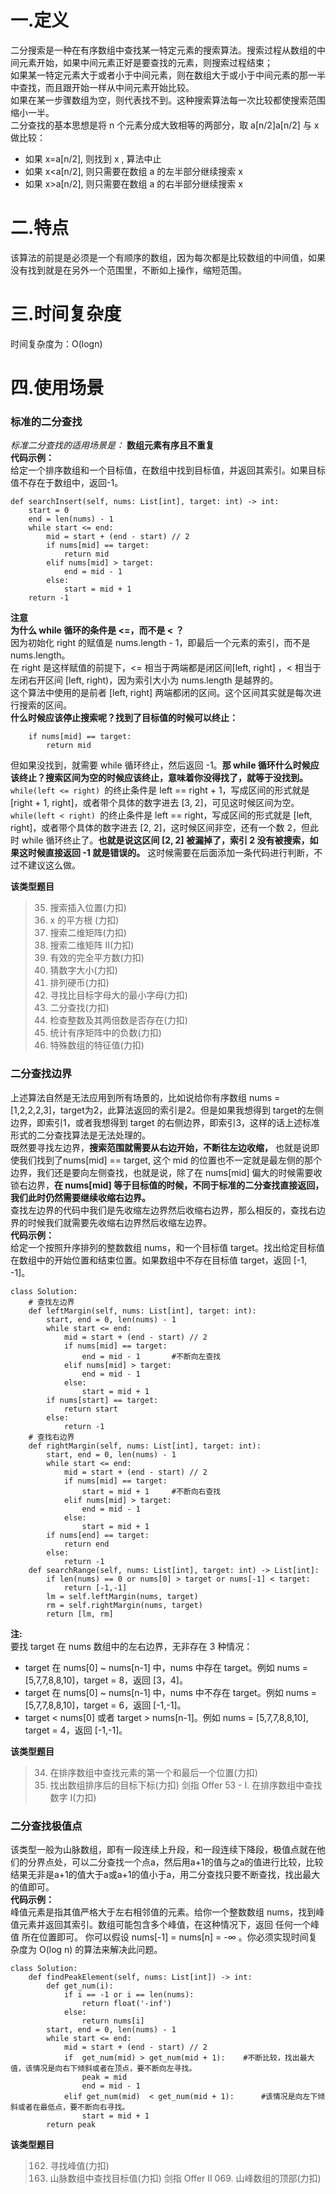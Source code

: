 # 一.定义
二分搜索是一种在有序数组中查找某一特定元素的搜索算法。搜索过程从数组的中间元素开始，如果中间元素正好是要查找的元素，则搜索过程结束；  
如果某一特定元素大于或者小于中间元素，则在数组大于或小于中间元素的那一半中查找，而且跟开始一样从中间元素开始比较。  
如果在某一步骤数组为空，则代表找不到。这种搜索算法每一次比较都使搜索范围缩小一半。  
二分查找的基本思想是将 n 个元素分成大致相等的两部分，取 a[n/2]a[n/2] 与 x 做比较：  
- 如果 x=a[n/2], 则找到 x , 算法中止
- 如果 x<a[n/2], 则只需要在数组 a 的左半部分继续搜索 x
- 如果 x>a[n/2], 则只需要在数组 a 的右半部分继续搜索 x

# 二.特点
该算法的前提是必须是一个有顺序的数组，因为每次都是比较数组的中间值，如果没有找到就是在另外一个范围里，不断如上操作，缩短范围。  

# 三.时间复杂度
时间复杂度为：O(logn)

# 四.使用场景
### 标准的二分查找
*标准二分查找的适用场景是：* **数组元素有序且不重复**  
**代码示例：**  
给定一个排序数组和一个目标值，在数组中找到目标值，并返回其索引。如果目标值不存在于数组中，返回-1。  
```
def searchInsert(self, nums: List[int], target: int) -> int:
    start = 0
    end = len(nums) - 1
    while start <= end:
        mid = start + (end - start) // 2
        if nums[mid] == target:
            return mid
        elif nums[mid] > target:
            end = mid - 1
        else:
            start = mid + 1
    return -1
```
**注意**  
**为什么 while 循环的条件是 <=，而不是 < ？**  
因为初始化 right 的赋值是 nums.length - 1，即最后一个元素的索引，而不是 nums.length。  
在 right 是这样赋值的前提下，<= 相当于两端都是闭区间[left, right] ，< 相当于左闭右开区间 [left, right)，因为索引大小为 nums.length 是越界的。  
这个算法中使用的是前者 [left, right] 两端都闭的区间。这个区间其实就是每次进行搜索的区间。  
**什么时候应该停止搜索呢？找到了目标值的时候可以终止：**  
```
    if nums[mid] == target:
        return mid
```
但如果没找到，就需要 while 循环终止，然后返回 -1。**那 while 循环什么时候应该终止？搜索区间为空的时候应该终止，意味着你没得找了，就等于没找到。**  
`while(left <= right) `的终止条件是 left == right + 1，写成区间的形式就是 [right + 1, right]，或者带个具体的数字进去 [3, 2]，可见这时候区间为空。  
`while(left < right) `的终止条件是 left == right，写成区间的形式就是 [left, right]，或者带个具体的数字进去 [2, 2]，这时候区间非空，还有一个数 2，但此时 while 循环终止了。**也就是说这区间 [2, 2] 被漏掉了，索引 2 没有被搜索，如果这时候直接返回 -1 就是错误的。** 这时候需要在后面添加一条代码进行判断，不过不建议这么做。

**该类型题目**
> 35. 搜索插入位置(力扣)
> 69. x 的平方根 (力扣)
> 74. 搜索二维矩阵(力扣)
> 240. 搜索二维矩阵 II(力扣)
> 367. 有效的完全平方数(力扣)
> 374. 猜数字大小(力扣)
> 441. 排列硬币(力扣)
> 744. 寻找比目标字母大的最小字母(力扣)
> 704. 二分查找(力扣)
> 1346. 检查整数及其两倍数是否存在(力扣)
> 1351. 统计有序矩阵中的负数(力扣)
> 1608. 特殊数组的特征值(力扣)


### 二分查找边界
上述算法自然是无法应用到所有场景的，比如说给你有序数组 nums = [1,2,2,2,3]，target为2，此算法返回的索引是2。但是如果我想得到 target的左侧边界，即索引1，或者我想得到 target 的右侧边界，即索引3，这样的话上述标准形式的二分查找算法是无法处理的。  
既然要寻找左边界，**搜索范围就需要从右边开始，不断往左边收缩，** 也就是说即使我们找到了nums[mid] == target, 这个 mid 的位置也不一定就是最左侧的那个边界，我们还是要向左侧查找，也就是说，除了在 nums[mid] 偏大的时候需要收锁右边界，**在 nums[mid] 等于目标值的时候，不同于标准的二分查找直接返回，我们此时仍然需要继续收缩右边界。**    
查找左边界的代码中我们是先收缩左边界然后收缩右边界，那么相反的，查找右边界的时候我们就需要先收缩右边界然后收缩左边界。  
**代码示例：**   
给定一个按照升序排列的整数数组 nums，和一个目标值 target。找出给定目标值在数组中的开始位置和结束位置。如果数组中不存在目标值 target，返回 [-1, -1]。
```
class Solution:
    # 查找左边界
    def leftMargin(self, nums: List[int], target: int):
        start, end = 0, len(nums) - 1
        while start <= end:
            mid = start + (end - start) // 2
            if nums[mid] == target:
                end = mid - 1       #不断向左查找
            elif nums[mid] > target:
                end = mid - 1
            else:
                start = mid + 1
        if nums[start] == target:
            return start
        else:
            return -1
    # 查找右边界
    def rightMargin(self, nums: List[int], target: int):
        start, end = 0, len(nums) - 1
        while start <= end:
            mid = start + (end - start) // 2
            if nums[mid] == target:
                start = mid + 1     #不断向右查找
            elif nums[mid] > target:
                end = mid - 1
            else:
                start = mid + 1
        if nums[end] == target:
            return end
        else:
            return -1
    def searchRange(self, nums: List[int], target: int) -> List[int]:
        if len(nums) == 0 or nums[0] > target or nums[-1] < target:
            return [-1,-1]
        lm = self.leftMargin(nums, target)
        rm = self.rightMargin(nums, target)
        return [lm, rm]
```
**注:**  
要找 target 在 nums 数组中的左右边界，无非存在 3 种情况：  
- target 在 nums[0] ~ nums[n-1] 中，nums 中存在 target。例如 nums = [5,7,7,8,8,10]，target = 8，返回 [3，4]。
- target 在 nums[0] ~ nums[n-1] 中，nums 中不存在 target。例如 nums = [5,7,7,8,8,10]，target = 6，返回 [-1,-1]。
- target < nums[0] 或者 target > nums[n-1]。例如 nums = [5,7,7,8,8,10], target = 4，返回 [-1,-1]。

**该类型题目**
> 34. 在排序数组中查找元素的第一个和最后一个位置(力扣)
> 2089. 找出数组排序后的目标下标(力扣)
> 剑指 Offer 53 - I. 在排序数组中查找数字 I(力扣)

### 二分查找极值点
该类型一般为山脉数组，即有一段连续上升段，和一段连续下降段，极值点就在他们的分界点处，可以二分查找一个点a，然后用a+1的值与之a的值进行比较，比较结果无非是a+1的值大于a或a+1的值小于a，用二分查找只要不断查找，找出最大的值即可。  
**代码示例：**    
峰值元素是指其值严格大于左右相邻值的元素。给你一个整数数组 nums，找到峰值元素并返回其索引。数组可能包含多个峰值，在这种情况下，返回 任何一个峰值 所在位置即可。
你可以假设 nums[-1] = nums[n] = -∞ 。你必须实现时间复杂度为 O(log n) 的算法来解决此问题。
```
class Solution:
    def findPeakElement(self, nums: List[int]) -> int:
        def get_num(i):
            if i == -1 or i == len(nums):
                return float('-inf')
            else:
                return nums[i]
        start, end = 0, len(nums) - 1
        while start <= end:
            mid = start + (end - start) // 2
            if  get_num(mid) > get_num(mid + 1):    #不断比较，找出最大值，该情况是向右下倾斜或者在顶点，要不断向左寻找。
                peak = mid
                end = mid - 1
            elif get_num(mid)  < get_num(mid + 1):      #该情况是向左下倾斜或者在最低点，要不断向右寻找。
                start = mid + 1
        return peak
```

**该类型题目**
> 162. 寻找峰值(力扣)
> 1095. 山脉数组中查找目标值(力扣)
> 剑指 Offer II 069. 山峰数组的顶部(力扣)
